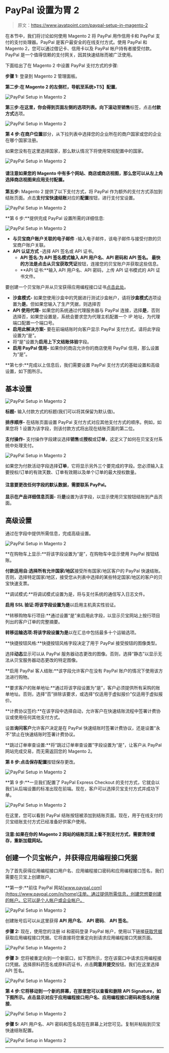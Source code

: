 # PayPal 设置为胃 2

> 原文：<https://www.javatpoint.com/paypal-setup-in-magento-2>

在本节中，我们将讨论如何使用 Magento 2 将 PayPal 用作信用卡和 PayPal 支付的支付处理器。PayPal 是客户最安全的在线支付方式。使用 PayPal 和 Magento 2，您可以通过借记卡、信用卡以及 PayPal 帐户持有者接受付款。PayPal 是一个值得信赖的支付网关，因其快速结账而被广泛使用。

下面给出了在 Magento 2 中设置 PayPal 支付方式的步骤:

**步骤 1:** 登录到 Magento 2 管理面板。

**第二步:**在 Magento 2 的左侧栏，导航至**系统>T5】配置**。

![PayPal Setup in Magento 2](img/11ef1303b3a190b839d50c3e7dd29f29.png)

**第三步:**在这里，你会得到页面左侧的选项列表。向下滚动至**销售**标签，点击**付款方式**选项。

![PayPal Setup in Magento 2](img/c7df4c63f8f716f4881046515e8dc5a6.png)

**第 4 步:**在**商户位置**部分，从下拉列表中选择您的企业所在的商户国家或您的企业在哪个国家注册。

如果您没有在这里选择国家，那么默认情况下将使用常规配置中的国家。

![PayPal Setup in Magento 2](img/81f9494a5183a3346a439746da630edf.png)

#### 请注意如果您的 Magento 中有多个网站、商店或商店视图，那么您可以从左上角选择商店视图来应用支付配置。

**第五步:** Magento 2 提供了以下支付方式，将 PayPal 作为额外的支付方式添加到结账页面。点击**支付宝快速结账**对应的**配置**按钮，进行支付宝设置。

![PayPal Setup in Magento 2](img/9dccb44f5b4852e14fe59f70c7360439.png)

**第 6 步:**提供完成 PayPal 设置所需的详细信息:

![PayPal Setup in Magento 2](img/3f8faff4835d7216bdc8bce49eb86e8c.png)

*   **与贝宝商户账户关联的电子邮件** -输入电子邮件，该电子邮件与接受付款的贝宝商户账户关联。
*   **API 认证方式** -选择 API 签名或 API 证书。
    *   **API 签名:**为 API 签名模式输入 API 用户名、API 密码和 API 签名。
        最快的方法是点击**从贝宝获取凭证**按钮，连接您的贝宝账户并获取这些信息。
    *   **API 证书:**输入 API 用户名、API 密码，上传 API 证书模式的 API 证书文件。

要创建一个贝宝账户并从贝宝获得应用编程接口证书[点击此处](#Create-PayPal-Account)。

*   **沙盒模式-** 如果您使用沙盒中的凭据进行测试沙盒帐户，请将**沙盒模式**选项设置为**是**。但如果您输入了生产凭据，则选择否
*   **API 使用代理-** 如果您的系统通过代理服务器与 PayPal 连接，选择**是**，否则选择否，如果您设置是，系统会要求您为代理主机配置一个 IP 地址，为代理端口配置一个端口号。
*   **启用此解决方案-** 要在前端结账时向客户显示 PayPal 支付方式，请将此字段设置为“是”。
*   将“是”设置为**启用上下文结账体验**字段。
*   **启用 PayPal 信用-** 如果你的商店允许你的商店使用 PayPal 信用，那么设置为“是”。

**第七步:**完成以上信息后，我们需要设置 PayPal 支付方式的基础设置和高级设置，如下图所示。

## 基本设置

![PayPal Setup in Magento 2](img/d9b67f3558b938a3d6f401ec3ba748eb.png)

**标题-** 输入付款方式的标题(我们可以将其保留为默认值)。

**排序顺序-** 在结账页面设置 PayPal 支付方式对应其他支付方式的顺序。例如，如果您将 1 设置为该字段，则该付款方式将出现在结账页面的第二位。

**支付操作-** 支付操作字段建议选择**销售**或**授权**或**订单**，这定义了如何在贝宝支付系统中处理支付。

![PayPal Setup in Magento 2](img/d908b81f6c580f797dcc1212c6843026.png)

如果您为付款活动字段选择**订单**，它将显示另外三个要完成的字段。您必须输入主要授权/订单的有效天数、订单有效期以及单个订单的最大授权数量。

#### 注意要更改任何字段的默认数据，需要联系 PayPal。

**显示在产品详细信息页面-** 将**是**设置为该字段，以显示使用贝宝按钮结账到产品页面。

## 高级设置

通过在字段中提供所需信息，完成高级设置。

![PayPal Setup in Magento 2](img/0ed902763aaef1004eeea5ca9e7125de.png)

**在购物车上显示:**将该字段设置为“是”，在购物车中显示使用 PayPal 按钮结账。

**付款适用自:**选择**所有允许国家/地区**接受所有国家/地区客户的 PayPal 快速结账。否则，选择特定国家/地区，接受您从列表中选择的某些特定国家/地区的客户的贝宝快速支票。

**调试模式:**将调试模式设置为是，将与支付系统的通信写入日志文件。

**启用 SSL 验证:**将该字段设置为**是**以启用主机真实性验证。

**转移购物车行项目:**通过设置“是”来启用此字段，以显示贝宝网站上按行项目列出的客户订单的完整摘要。

**转移运输选项:**将该字段设置为**是**以在汇总中包括最多十个运输选项。

**快捷按钮风格:**快捷按钮风格字段决定了用于 PayPal 接受按钮的图像类型。

选择**动态**显示可以从 PayPal 服务器动态更改的图像。否则，选择“静态”以显示无法从贝宝服务器动态更改的特定图像。

**启用 PayPal 客人结账:**该字段允许客户在没有 PayPal 账户的情况下使用该方法进行购物。

**要求客户的账单地址:**通过将该字段设置为“是”，客户必须提供所有采购的账单地址。否则，选择“否”排除该要求，或选择“仅适用于虚拟报价”仅适用于虚拟报价。

**计费协议签约:**在该字段中选择自动，允许客户在快速结账流程中签署计费协议或使用任何其他支付方式。

设置**询问客户**允许客户决定是在 PayPal 快速结账时签署计费协议，还是设置“永不”禁止在快速结账时签署计费协议。

**跳过订单审查设置:**将“跳过订单审查设置”字段设置为“是”，让客户从 PayPal 网站完成交易，而无需返回您的 Magento 2。

**第 8 步:**点击**保存配置**按钮保存更改。

![PayPal Setup in Magento 2](img/0fac30bc52784e29f926b8b1061dfeba.png)

**第 9 步:**一旦我们配置了 PayPal Express Checkout 的支付方式，它就会以我们从后端设置的标准出现在前端。现在，客户可以选择贝宝支付方式并成功下单。

![PayPal Setup in Magento 2](img/f79f871f016853a6bda810628614a761.png)

在这里，您可以看到 PayPal 结账按钮被添加到结账页面。现在，用于在线支付的贝宝结账支付方式已经准备好供客户使用。

#### 注意:如果在你的 Magento 2 网站的结账页面上看不到支付方式，需要清空缓存，重新加载网站。

## 创建一个贝宝帐户，并获得应用编程接口凭据

为了首先获得应用编程接口用户名、应用编程接口密码和应用编程接口签名，我们需要在贝宝上创建账户。

**第一步:**前往 PayPal 网站[www.paypal.com](https://www.paypal.com/in/home)注册。通过提供所需信息，创建您想要创建的帐户。它可以是个人帐户或企业帐户。

![PayPal Setup in Magento 2](img/67ea4175f15daa392060c48f0f5de493.png)

创建账号后可以从这里获得 **API 用户名**、 **API 密码**、 **API 签名**。

**步骤 2:** 现在，使用您的注册 id 和密码登录 PayPal 帐户，使用以下链接[获取凭据](https://www.paypal.com/signin?returnUri=https%3A%2F%2Fwww.paypal.com%2Fcgi-bin%2Fwebscr%3fcmd%3d_profile%2dapi%2dsignature)获取应用编程接口凭据。它将直接将您重定向到请求应用编程接口凭据页面。

![PayPal Setup in Magento 2](img/6656279e6f543c0ddf7b745905bece6e.png)

**步骤 3:** 您将被重定向到一个新窗口，如下图所示，您在该窗口中请求应用编程接口凭据。选择原料药签名或原料药证书，点击**同意并提交**按钮。我们在这里选择 API 签名。

![PayPal Setup in Magento 2](img/6d5549d0b493537ef96151652eca9fe0.png)

**第 4 步:**它将移动到一个新的屏幕，在那里您可以查看和删除 API Signature，如下图所示。点击**显示对应于应用编程接口用户名、应用编程接口密码和签名的链接**。

![PayPal Setup in Magento 2](img/ace9debc22a2baa199bead399459b4ad.png)

**步骤 5:** API 用户名、API 密码和签名现在在屏幕上对您可见。复制并粘贴到贝宝快速结账配置。

![PayPal Setup in Magento 2](img/edf2e54ed22789be37a7c9b131ffb168.png)

* * *